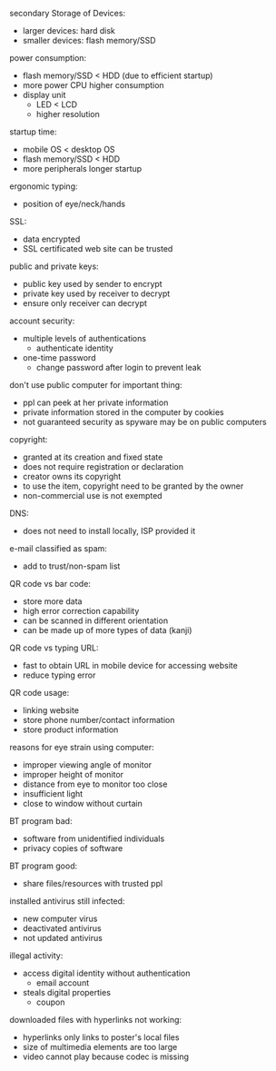 secondary Storage of Devices:  

* larger devices: hard disk  
* smaller devices: flash memory/SSD  

power consumption:  

* flash memory/SSD < HDD (due to efficient startup)
* more power CPU higher consumption
* display unit
  + LED < LCD
  + higher resolution

startup time:

* mobile OS < desktop OS
* flash memory/SSD < HDD
* more peripherals longer startup  

ergonomic typing:

* position of eye/neck/hands

SSL:

* data encrypted
* SSL certificated web site can be trusted

public and private keys:

* public key used by sender to encrypt
* private key used by receiver to decrypt
* ensure only receiver can decrypt

account security:

* multiple levels of authentications
  + authenticate identity
* one-time password
  + change password after login to prevent leak

don't use public computer for important thing:

* ppl can peek at her private information
* private information stored in the computer by cookies
* not guaranteed security as spyware may be on public computers

copyright:

* granted at its creation and fixed state
* does not require registration or declaration
* creator owns its copyright
* to use the item, copyright need to be granted by the owner
* non-commercial use is not exempted

DNS:

* does not need to install locally, ISP provided it

e-mail classified as spam:

* add to trust/non-spam list

QR code vs bar code:

* store more data 
* high error correction capability
* can be scanned in different orientation
* can be made up of more types of data (kanji)

QR code vs typing URL:

* fast to obtain URL in mobile device for accessing website
* reduce typing error

QR code usage:

* linking website
* store phone number/contact information
* store product information

reasons for eye strain using computer:

* improper viewing angle of monitor
* improper height of monitor
* distance from eye to monitor too close
* insufficient light
* close to window without curtain

BT program bad:

* software from unidentified individuals
* privacy copies of software

BT program good:

* share files/resources with trusted ppl

installed antivirus still infected:

* new computer virus
* deactivated antivirus
* not updated antivirus

illegal activity:

* access digital identity without authentication
  + email account
* steals digital properties
  + coupon

downloaded files with hyperlinks not working:

* hyperlinks only links to poster's local files
* size of multimedia elements are too large
* video cannot play because codec is missing
